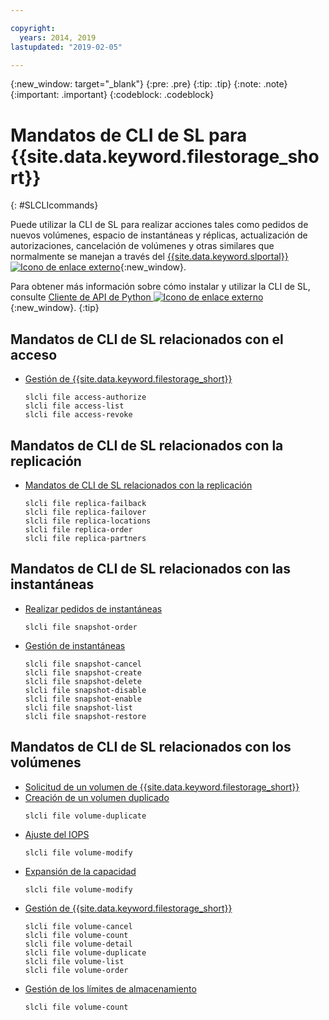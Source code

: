 ```yaml
---

copyright:
  years: 2014, 2019
lastupdated: "2019-02-05"

---
```

{:new_window: target="_blank"}
{:pre: .pre}
{:tip: .tip}
{:note: .note}
{:important: .important}
{:codeblock: .codeblock}

# Mandatos de CLI de SL para {{site.data.keyword.filestorage_short}}
{: #SLCLIcommands}

Puede utilizar la CLI de SL para realizar acciones tales como pedidos de nuevos volúmenes, espacio de instantáneas y réplicas, actualización de autorizaciones, cancelación de volúmenes y otras similares que normalmente se manejan a través del [{{site.data.keyword.slportal}} ![Icono de enlace externo](../../icons/launch-glyph.svg "Icono de enlace externo")](https://control.softlayer.com/){:new_window}.

Para obtener más información sobre cómo instalar y utilizar la CLI de SL, consulte [Cliente de API de Python ![Icono de enlace externo](../../icons/launch-glyph.svg "Icono de enlace externo")](https://softlayer-python.readthedocs.io/en/latest/cli.html){:new_window}.
{:tip}

## Mandatos de CLI de SL relacionados con el acceso
* [Gestión de {{site.data.keyword.filestorage_short}}](/docs/infrastructure/FileStorage?topic=FileStorage-managingstorage)  
  ```
  slcli file access-authorize
  slcli file access-list
  slcli file access-revoke
  ```

## Mandatos de CLI de SL relacionados con la replicación

* [Mandatos de CLI de SL relacionados con la replicación](/docs/infrastructure/FileStorage?topic=FileStorage-replication#clicommands)
  ```
  slcli file replica-failback
  slcli file replica-failover
  slcli file replica-locations
  slcli file replica-order
  slcli file replica-partners
  ```

## Mandatos de CLI de SL relacionados con las instantáneas

* [Realizar pedidos de instantáneas](/docs/infrastructure/FileStorage?topic=FileStorage-ordering-snapshots)
  ```
  slcli file snapshot-order
  ```

* [Gestión de instantáneas](/docs/infrastructure/FileStorage?topic=FileStorage-managingSnapshots)
  ```
  slcli file snapshot-cancel
  slcli file snapshot-create
  slcli file snapshot-delete
  slcli file snapshot-disable
  slcli file snapshot-enable
  slcli file snapshot-list
  slcli file snapshot-restore
  ```

## Mandatos de CLI de SL relacionados con los volúmenes

* [Solicitud de un volumen de {{site.data.keyword.filestorage_short}}](/docs/infrastructure/FileStorage?topic=FileStorage-orderingSLCLI)
* [Creación de un volumen duplicado](/docs/infrastructure/FileStorage?topic=FileStorage-duplicatevolume)
  ```
  slcli file volume-duplicate
  ```
* [Ajuste del IOPS](/docs/infrastructure/FileStorage?topic=FileStorage-adjustingIOPS#steps)
  ```
  slcli file volume-modify
  ```
* [Expansión de la capacidad](/docs/infrastructure/FileStorage?topic=FileStorage-expandCapacity#steps)
  ```
  slcli file volume-modify
  ```
* [Gestión de {{site.data.keyword.filestorage_short}}](/docs/infrastructure/FileStorage?topic=FileStorage-managingstorage)  
  ```
  slcli file volume-cancel
  slcli file volume-count
  slcli file volume-detail
  slcli file volume-duplicate
  slcli file volume-list
  slcli file volume-order
  ```
* [Gestión de los límites de almacenamiento](/docs/infrastructure/FileStorage?topic=FileStorage-managinglimits)  
  ```
  slcli file volume-count
  ```
